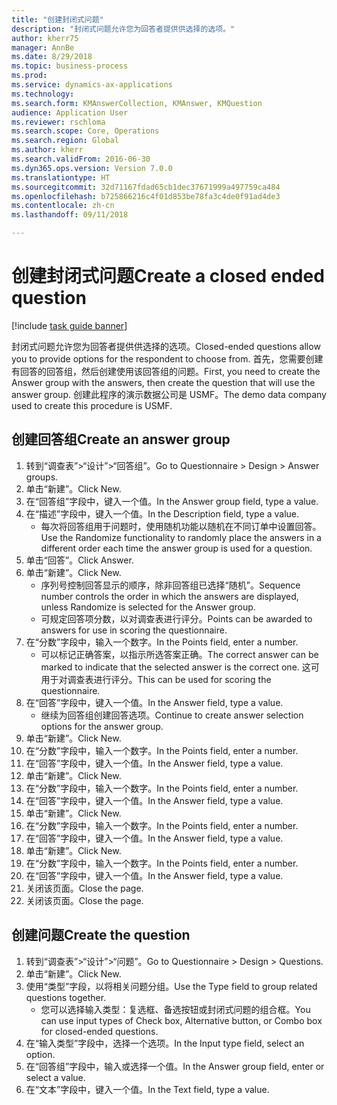 ```yaml
--- 
title: "创建封闭式问题"
description: "封闭式问题允许您为回答者提供供选择的选项。"
author: kherr75
manager: AnnBe
ms.date: 8/29/2018
ms.topic: business-process
ms.prod: 
ms.service: dynamics-ax-applications
ms.technology: 
ms.search.form: KMAnswerCollection, KMAnswer, KMQuestion
audience: Application User
ms.reviewer: rschloma
ms.search.scope: Core, Operations
ms.search.region: Global
ms.author: kherr
ms.search.validFrom: 2016-06-30
ms.dyn365.ops.version: Version 7.0.0
ms.translationtype: HT
ms.sourcegitcommit: 32d71167fdad65cb1dec37671999a497759ca484
ms.openlocfilehash: b725866216c4f01d853be78fa3c4de0f91ad4de3
ms.contentlocale: zh-cn
ms.lasthandoff: 09/11/2018

---
```

# <a name="create-a-closed-ended-question"></a><span data-ttu-id="eb57a-103">创建封闭式问题</span><span class="sxs-lookup"><span data-stu-id="eb57a-103">Create a closed ended question</span></span>

[!include [task guide banner](../../includes/task-guide-banner.md)]

<span data-ttu-id="eb57a-104">封闭式问题允许您为回答者提供供选择的选项。</span><span class="sxs-lookup"><span data-stu-id="eb57a-104">Closed-ended questions allow you to provide options for the respondent to choose from.</span></span> <span data-ttu-id="eb57a-105">首先，您需要创建有回答的回答组，然后创建使用该回答组的问题。</span><span class="sxs-lookup"><span data-stu-id="eb57a-105">First, you need to create the Answer group with the answers, then create the question that will use the answer group.</span></span> <span data-ttu-id="eb57a-106">创建此程序的演示数据公司是 USMF。</span><span class="sxs-lookup"><span data-stu-id="eb57a-106">The demo data company used to create this procedure is USMF.</span></span>


## <a name="create-an-answer-group"></a><span data-ttu-id="eb57a-107">创建回答组</span><span class="sxs-lookup"><span data-stu-id="eb57a-107">Create an answer group</span></span>
1. <span data-ttu-id="eb57a-108">转到“调查表”>“设计”>“回答组”。</span><span class="sxs-lookup"><span data-stu-id="eb57a-108">Go to Questionnaire > Design > Answer groups.</span></span>
2. <span data-ttu-id="eb57a-109">单击“新建”。</span><span class="sxs-lookup"><span data-stu-id="eb57a-109">Click New.</span></span>
3. <span data-ttu-id="eb57a-110">在“回答组”字段中，键入一个值。</span><span class="sxs-lookup"><span data-stu-id="eb57a-110">In the Answer group field, type a value.</span></span>
4. <span data-ttu-id="eb57a-111">在“描述”字段中，键入一个值。</span><span class="sxs-lookup"><span data-stu-id="eb57a-111">In the Description field, type a value.</span></span>
    * <span data-ttu-id="eb57a-112">每次将回答组用于问题时，使用随机功能以随机在不同订单中设置回答。</span><span class="sxs-lookup"><span data-stu-id="eb57a-112">Use the Randomize functionality to randomly place the answers in a different order each time the answer group is used for a question.</span></span>  
5. <span data-ttu-id="eb57a-113">单击“回答”。</span><span class="sxs-lookup"><span data-stu-id="eb57a-113">Click Answer.</span></span>
6. <span data-ttu-id="eb57a-114">单击“新建”。</span><span class="sxs-lookup"><span data-stu-id="eb57a-114">Click New.</span></span>
    * <span data-ttu-id="eb57a-115">序列号控制回答显示的顺序，除非回答组已选择“随机”。</span><span class="sxs-lookup"><span data-stu-id="eb57a-115">Sequence number controls the order in which the answers are displayed, unless Randomize is selected for the Answer group.</span></span>  
    * <span data-ttu-id="eb57a-116">可规定回答项分数，以对调查表进行评分。</span><span class="sxs-lookup"><span data-stu-id="eb57a-116">Points can be awarded to answers for use in scoring the questionnaire.</span></span>  
7. <span data-ttu-id="eb57a-117">在“分数”字段中，输入一个数字。</span><span class="sxs-lookup"><span data-stu-id="eb57a-117">In the Points field, enter a number.</span></span>
    * <span data-ttu-id="eb57a-118">可以标记正确答案，以指示所选答案正确。</span><span class="sxs-lookup"><span data-stu-id="eb57a-118">The correct answer can be marked to indicate that the selected answer is the correct one.</span></span> <span data-ttu-id="eb57a-119">这可用于对调查表进行评分。</span><span class="sxs-lookup"><span data-stu-id="eb57a-119">This can be used for scoring the questionnaire.</span></span>  
8. <span data-ttu-id="eb57a-120">在“回答”字段中，键入一个值。</span><span class="sxs-lookup"><span data-stu-id="eb57a-120">In the Answer field, type a value.</span></span>
    * <span data-ttu-id="eb57a-121">继续为回答组创建回答选项。</span><span class="sxs-lookup"><span data-stu-id="eb57a-121">Continue to create answer selection options for the answer group.</span></span>  
9. <span data-ttu-id="eb57a-122">单击“新建”。</span><span class="sxs-lookup"><span data-stu-id="eb57a-122">Click New.</span></span>
10. <span data-ttu-id="eb57a-123">在“分数”字段中，输入一个数字。</span><span class="sxs-lookup"><span data-stu-id="eb57a-123">In the Points field, enter a number.</span></span>
11. <span data-ttu-id="eb57a-124">在“回答”字段中，键入一个值。</span><span class="sxs-lookup"><span data-stu-id="eb57a-124">In the Answer field, type a value.</span></span>
12. <span data-ttu-id="eb57a-125">单击“新建”。</span><span class="sxs-lookup"><span data-stu-id="eb57a-125">Click New.</span></span>
13. <span data-ttu-id="eb57a-126">在“分数”字段中，输入一个数字。</span><span class="sxs-lookup"><span data-stu-id="eb57a-126">In the Points field, enter a number.</span></span>
14. <span data-ttu-id="eb57a-127">在“回答”字段中，键入一个值。</span><span class="sxs-lookup"><span data-stu-id="eb57a-127">In the Answer field, type a value.</span></span>
15. <span data-ttu-id="eb57a-128">单击“新建”。</span><span class="sxs-lookup"><span data-stu-id="eb57a-128">Click New.</span></span>
16. <span data-ttu-id="eb57a-129">在“分数”字段中，输入一个数字。</span><span class="sxs-lookup"><span data-stu-id="eb57a-129">In the Points field, enter a number.</span></span>
17. <span data-ttu-id="eb57a-130">在“回答”字段中，键入一个值。</span><span class="sxs-lookup"><span data-stu-id="eb57a-130">In the Answer field, type a value.</span></span>
18. <span data-ttu-id="eb57a-131">单击“新建”。</span><span class="sxs-lookup"><span data-stu-id="eb57a-131">Click New.</span></span>
19. <span data-ttu-id="eb57a-132">在“分数”字段中，输入一个数字。</span><span class="sxs-lookup"><span data-stu-id="eb57a-132">In the Points field, enter a number.</span></span>
20. <span data-ttu-id="eb57a-133">在“回答”字段中，键入一个值。</span><span class="sxs-lookup"><span data-stu-id="eb57a-133">In the Answer field, type a value.</span></span>
21. <span data-ttu-id="eb57a-134">关闭该页面。</span><span class="sxs-lookup"><span data-stu-id="eb57a-134">Close the page.</span></span>
22. <span data-ttu-id="eb57a-135">关闭该页面。</span><span class="sxs-lookup"><span data-stu-id="eb57a-135">Close the page.</span></span>

## <a name="create-the-question"></a><span data-ttu-id="eb57a-136">创建问题</span><span class="sxs-lookup"><span data-stu-id="eb57a-136">Create the question</span></span>
1. <span data-ttu-id="eb57a-137">转到“调查表”>“设计”>“问题”。</span><span class="sxs-lookup"><span data-stu-id="eb57a-137">Go to Questionnaire > Design > Questions.</span></span>
2. <span data-ttu-id="eb57a-138">单击“新建”。</span><span class="sxs-lookup"><span data-stu-id="eb57a-138">Click New.</span></span>
3. <span data-ttu-id="eb57a-139">使用“类型”字段，以将相关问题分组。</span><span class="sxs-lookup"><span data-stu-id="eb57a-139">Use the Type field to group related questions together.</span></span>
    * <span data-ttu-id="eb57a-140">您可以选择输入类型：复选框、备选按钮或封闭式问题的组合框。</span><span class="sxs-lookup"><span data-stu-id="eb57a-140">You can use input types of Check box, Alternative button, or Combo box for closed-ended questions.</span></span>  
4. <span data-ttu-id="eb57a-141">在“输入类型”字段中，选择一个选项。</span><span class="sxs-lookup"><span data-stu-id="eb57a-141">In the Input type field, select an option.</span></span>
5. <span data-ttu-id="eb57a-142">在“回答组”字段中，输入或选择一个值。</span><span class="sxs-lookup"><span data-stu-id="eb57a-142">In the Answer group field, enter or select a value.</span></span>
6. <span data-ttu-id="eb57a-143">在“文本”字段中，键入一个值。</span><span class="sxs-lookup"><span data-stu-id="eb57a-143">In the Text field, type a value.</span></span>


